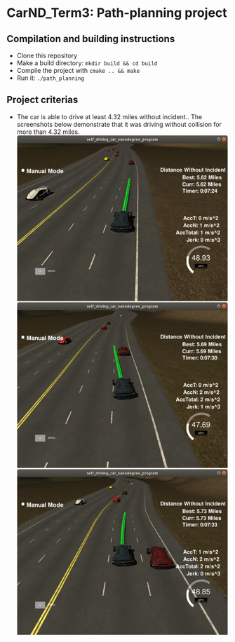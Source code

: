 [image1]: ./pics/simple_overtaking1.png
[image2]: ./pics/simple_overtaking2.png
[image3]: ./pics/simple_overtaking3.png
[image4]: ./pics/overtaking_surrounded1.png
[image5]: ./pics/overtaking_surrounded2.png
[image6]: ./pics/overtaking_surrounded3.png

# CarND_Term3: Path-planning project

## Compilation and building instructions

* Clone this repository
* Make a build directory: `mkdir build && cd build`
* Compile the project with `cmake .. && make`
* Run it: `./path_planning`

## Project criterias

* The car is able to drive at least 4.32 miles without incident..
The screenshots below demonstrate that it was driving without collision for more than 4.32 miles.
![alt_text][image1]
![alt_text][image2]
![alt_text][image3]
